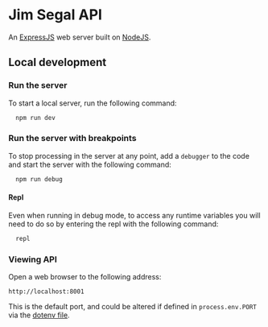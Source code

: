 # Jim Segal API

An [ExpressJS](https://expressjs.com/) web server built on [NodeJS](https://nodejs.org/en/).

## Local development

### Run the server

To start a local server, run the following command:

```bash
  npm run dev
```

### Run the server with breakpoints

To stop processing in the server at any point, add a `debugger` to the code and start the server with the following command:

```bash
  npm run debug
```

#### Repl

Even when running in debug mode, to access any runtime variables you will need to do so by entering the repl with the following command:

```bash
  repl
```

### Viewing API

Open a web browser to the following address:

`http://localhost:8001`

This is the default port, and could be altered if defined in `process.env.PORT` via the [dotenv file](https://www.npmjs.com/package/dotenv).

